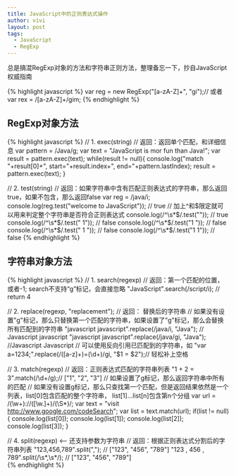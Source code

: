 ```yaml
---
title: JavaScript中的正则表达式操作
author: vivi
layout: post
tags:
  - JavaScript
  - RegExp
---
```

总是搞混RegExp对象的方法和字符串正则方法，整理备忘一下，抄自JavaScript权威指南

{% highlight javascript %}
var reg = new RegExp("[a-zA-Z]+", "gi");// 或者
var rex  = /[a-zA-Z]+/gim;
{% endhighlight %}

## RegExp对象方法

{% highlight javascript %}
// 1. exec(string)
// 返回：返回单个匹配，和详细信息
var pattern = /Java/g;
var text = "JavaScript is mor fun than Java!";
var result = pattern.exec(text);
while(result != null){
    console.log("match "+result[0]+", start="+result.index+", end="+pattern.lastIndex);
    result = pattern.exec(text);
}

// 2. test(string)
// 返回：如果字符串中含有匹配正则表达式的字符串，那么返回true，如果不包含，那么返回false
var reg = /java/i;
console.log(reg.test("welcome to JavaScript")); // true
// 加上^和$限定就可以用来判定整个字符串是否符合正则表达式
console.log(/^\s*$/.test(""));    // true
console.log(/^\s*$/.test(" 1"));  // false
console.log(/^\s*$/.test("1 "));  // false
console.log(/^\s*$/.test(" 1 ")); // false
console.log(/^\s*$/.test("1 1")); // false
{% endhighlight %}

## 字符串对象方法
{% highlight javascript %}
// 1. search(regexp)
// 返回：第一个匹配的位置，或者-1; search不支持“g”标记，会直接忽略
"JavaScript".search(/script/i); // return 4

// 2. replace(regexp, "replacement");
// 返回： 替换后的字符串
// 如果没有设置"g"标记，那么只替换第一个匹配的字符串，如果设置了"g"标记，那么会替换所有匹配到的字符串
"javascript javascript".replace(/java/i, "Java"); // Javascript javascript
"javascript javascript".replace(/java/gi, "Java"); //Javascript Javascript
// 可以使用反向引用已匹配到的字符串，如
"var a=1234;".replace(/([a-z]+)=(\d+)/gi, "$1 = $2");// 轻松补上空格

// 3. match(regexp)
// 返回：正则表达式匹配的字符串列表
"1 + 2 = 3".match(/\d+/g);// ["1", "2", "3"]
// 如果设置了g标记，那么返回字符串中所有的匹配
// 如果没有设置g标记，那么只查找第一个匹配，但是返回结果依然是一个列表，list[0]包含匹配的整个字符串， list[1]...list[n]包含第n个分组
var url = /(\w+):\/\/([\w.]+)\/(\S*)/;
var text = "visit http://www.google.com/codeSearch";
var list = text.match(url);
if(list != null){
    console.log(list[0]);
    console.log(list[1]);
    console.log(list[2]);
    console.log(list[3]);
}

// 4. split(regexp) &lt;-- 还支持参数为字符串
// 返回：根据正则表达式分割后的字符串列表
"123,456,789".split(","); // ["123", "456", "789"]
"123  ,  456  , 789".split(/\s*,\s*/); // ["123", "456", "789"]  
{% endhighlight %}
